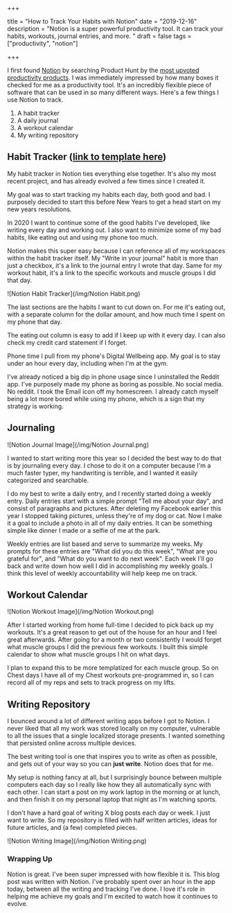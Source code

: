 +++

title = "How to Track Your Habits with Notion"
date = "2019-12-16"
description = "Notion is a super powerful productivity tool. It can track your habits, workouts, journal entries, and more. "
draft = false
tags = ["productivity", "notion"]

+++

I first found [Notion](http://notion.so) by searching Product Hunt by the [most upvoted productivity products](https://www.producthunt.com/topics/productivity?order=most-upvoted). I was immediately impressed by how many boxes it checked for me as a productivity tool. It's an incredibly flexible piece of software that can be used in so many different ways. Here's a few things I use Notion to track.

1. A habit tracker 
2. A daily journal
2. A workout calendar
3. My writing repository

## Habit Tracker ([link to template here](https://www.notion.so/nicklafferty/d76a67bdec224a52823b537430cfa18e?v=8d88c905ce254d8eb9cf81bd08b5d502))

My habit tracker in Notion ties everything else together. It's also my most recent project, and has already evolved a few times since I created it. 

My goal was to start tracking my habits each day, both good and bad. I purposely decided to start this before New Years to get a head start on my new years resolutions. 

In 2020 I want to continue some of the good habits I've developed, like writing every day and working out. I also want to minimize some of my bad habits, like eating out and using my phone too much. 

Notion makes this super easy because I can reference all of my workspaces within the habit tracker itself. My "Write in your journal" habit is more than just a checkbox, it's a link to the journal entry I wrote that day. Same for my workout habit, it's a link to the specific workouts and muscle groups I did that day. 

![Notion Habit Tracker](/img/Notion Habit.png)

The last sections are the habits I want to cut down on. For me it's eating out, with a separate column for the dollar amount, and how much time I spent on my phone that day. 

The eating out column is easy to add if I keep up with it every day. I can also check my credit card statement if I forget. 

Phone time I pull from my phone's Digital Wellbeing app. My goal is to stay under an hour every day, including when I'm at the gym.

I've already noticed a big dip in phone usage since I uninstalled the Reddit app. I've purposely made my phone as boring as possible. No social media. No reddit. I took the Email icon off my homescreen. I already catch myself being a lot more bored while using my phone, which is a sign that my strategy is working.

## Journaling

![Notion Journal Image](/img/Notion Journal.png)

I wanted to start writing more this year so I decided the best way to do that is by journaling every day. I chose to do it on a computer because I'm a much faster typer, my handwriting is terrible, and I wanted it easily categorized and searchable.

I do my best to write a daily entry, and I recently started doing a weekly entry. Daily entries start with a simple prompt "Tell me about your day", and consist of paragraphs and pictures. After deleting my Facebook earlier this year I stopped taking pictures, unless they're of my dog or cat. Now I make it a goal to include a photo in all of my daily entries. It can be something simple like dinner I made or a selfie of me at the park.

Weekly entries are list based and serve to summarize my weeks. My prompts for these entries are "What did you do this week", "What are you grateful for", and "What do you want to do next week". Each week I'll go back and write down how well I did in accomplishing my weekly goals. I think this level of weekly accountability will help keep me on track. 

## Workout Calendar

![Notion Workout Image](/img/Notion Workout.png)

After I started working from home full-time I decided to pick back up my workouts. It's a great reason to get out of the house for an hour and I feel great afterwards. After going for a month or two consistently I would forget what muscle groups I did the previous few workouts. I built this simple calendar to show what muscle groups I hit on what days.

I plan to expand this to be more templatized for each muscle group. So on Chest days I have all of my Chest workouts pre-programmed in, so I can record all of my reps and sets to track progress on my lifts. 

## Writing Repository

I bounced around a lot of different writing apps before I got to Notion. I never liked that all my work was stored locally on my computer, vulnerable to all the issues that a single localized storage presents. I wanted something that persisted online across multiple devices. 

The best writing tool is one that inspires you to write as often as possible, and gets out of your way so you can **just write**. Notion does that for me.

My setup is nothing fancy at all, but I surprisingly bounce between multiple computers each day so I really like how they all automatically sync with each other. I can start a post on my work laptop in the morning or at lunch, and then finish it on my personal laptop that night as I'm watching sports. 

I don't have a hard goal of writing X blog posts each day or week. I just want to write. So my repository is filled with half written articles, ideas for future articles, and (a few) completed pieces. 

![Notion Writing Image](/img/Notion Writing.png)


### Wrapping Up

Notion is great. I've been super impressed with how flexible it is. This blog post was written with Notion. I've probably spent over an hour in the app today, between all the writing and tracking I've done. I love it's role in helping me achieve my goals and I'm excited to watch how it continues to evolve.